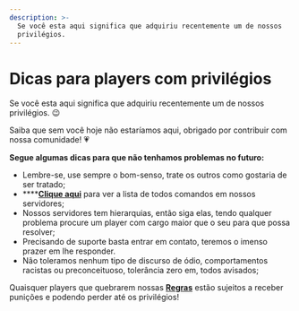 ```yaml
---
description: >-
  Se você esta aqui significa que adquiriu recentemente um de nossos
  privilégios.
---
```


# Dicas para players com privilégios

Se você esta aqui significa que adquiriu recentemente um de nossos privilégios. 😉

Saiba que sem você hoje não estaríamos aqui, obrigado por contribuir com nossa comunidade! 💗

**Segue algumas dicas para que não tenhamos problemas no futuro:**

* Lembre-se, use sempre o bom-senso, trate os outros como gostaria de ser tratado;
* \*\*\*\*[**Clique aqui**](https://docs.zkservidores.com/f.a.q-base-de-conhecimento/comandos-disponiveis-nos-servidores) para ver a lista de todos comandos em nossos servidores;
* Nossos servidores tem hierarquias, então siga elas, tendo qualquer problema procure um player com cargo maior que o seu para que possa resolver;
* Precisando de suporte basta entrar em contato, teremos o imenso prazer em lhe responder.
* Não toleramos nenhum tipo de discurso de ódio, comportamentos racistas ou preconceituoso,  tolerância zero em, todos avisados;

Quaisquer players que quebrarem nossas [**Regras**](https://docs.zkservidores.com/regras-dos-servidores) estão sujeitos a receber punições e podendo perder até os privilégios! 



